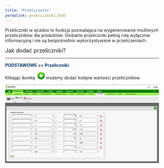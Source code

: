 ```yaml
---
title: "Przeliczniki"
permalink: przeliczniki.html
---
```

Przeliczniki w qcadoo to funkcja pozwalająca na wygenerowanie możliwych przeliczników dla produktów. Globalne przeliczniki pełnią rolę wyłącznie informacyjną i nie są bezpośrednio wykorzystywane w przeliczeniach.  

<font size="4">Jak dodać przeliczniki?</font>

* * *

<font color="#073763"><b>PODSTAWOWE &gt;&gt; Przeliczniki</b></font>

Klikając ikonkę&nbsp; ![](/images/newIcon24.png)&nbsp;możemy dodać kolejne wartości przeliczników.

[![](/images/Przeliczniki.png)](/images/Przeliczniki.png)

